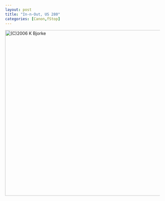 ```yaml
---
layout: post
title: "In-n-Out, US 280"
categories: [Canon,fStop]
---
```

<img title="(C)2006 K Bjorke" src="http://www.botzilla.com/blog/pix2006/IMG_6496.jpg" width="807" height="538" border="0" />

<!--more-->

